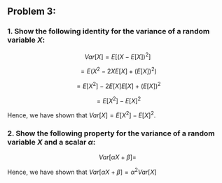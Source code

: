 ## Problem 3:

### 1. Show the following identity for the variance of a random variable $X$: 

$$
Var[X] = E\left[ (X - E[X])^2 \right]
$$

$$
= E\left( X^2 - 2X E[X] + (E[X])^2 \right)
$$

$$
= E[X^2] - 2E[X]E[X] + (E[X])^2
$$

$$
= E[X^2] - E[X]^2
$$

Hence, we have shown that $Var[X] = E[X^2] - E[X]^2$.


### 2. Show the following property for the variance of a random variable $X$ and a scalar $\alpha$: 

$$
Var[\alpha X + \beta] = 
$$

Hence, we have shown that $Var[\alpha X + \beta] = \alpha^2 Var[X]$